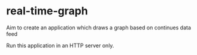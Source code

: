 # real-time-graph
Aim to create an application which draws a graph based on continues data feed

Run this application in an HTTP server only.
